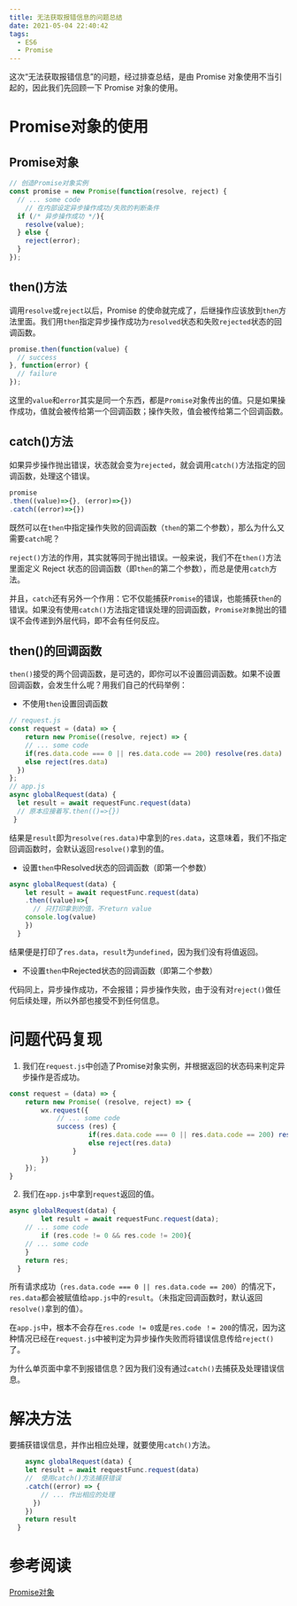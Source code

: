 ```yaml
---
title: 无法获取报错信息的问题总结
date: 2021-05-04 22:40:42
tags:
  - ES6
  - Promise
---
```

这次“无法获取报错信息”的问题，经过排查总结，是由 Promise 对象使用不当引起的，因此我们先回顾一下 Promise 对象的使用。

# Promise对象的使用

## Promise对象

```js
// 创造Promise对象实例
const promise = new Promise(function(resolve, reject) {
  // ... some code
	// 在内部设定异步操作成功/失败的判断条件
  if (/* 异步操作成功 */){
    resolve(value);
  } else {
    reject(error);
  }
});
```

## then()方法

调用`resolve`或`reject`以后，Promise 的使命就完成了，后继操作应该放到`then`方法里面。我们用`then`指定异步操作成功为`resolved`状态和失败`rejected`状态的回调函数。

```js
promise.then(function(value) {
  // success
}, function(error) {
  // failure
});
```

这里的`value`和`error`其实是同一个东西，都是`Promise`对象传出的值。只是如果操作成功，值就会被传给第一个回调函数；操作失败，值会被传给第二个回调函数。

## catch()方法

如果异步操作抛出错误，状态就会变为`rejected`，就会调用`catch()`方法指定的回调函数，处理这个错误。

```js
promise
.then((value)=>{}, (error)=>{})
.catch((error)=>{})
```

既然可以在`then`中指定操作失败的回调函数（`then`的第二个参数），那么为什么又需要`catch`呢？

`reject()`方法的作用，其实就等同于抛出错误。一般来说，我们不在`then()`方法里面定义 Reject 状态的回调函数（即`then`的第二个参数），而总是使用`catch`方法。

并且，`catch`还有另外一个作用：它不仅能捕获`Promise`的错误，也能捕获`then`的错误。如果没有使用`catch()`方法指定错误处理的回调函数，`Promise对象`抛出的错误不会传递到外层代码，即不会有任何反应。

## then()的回调函数

`then()`接受的两个回调函数，是可选的，即你可以不设置回调函数。如果不设置回调函数，会发生什么呢？用我们自己的代码举例：

- 不使用`then`设置回调函数

```js
// request.js
const request = (data) => {
	return new Promise((resolve, reject) => {
    // ... some code
    if(res.data.code === 0 || res.data.code == 200) resolve(res.data)
    else reject(res.data)
  })
};
// app.js
async globalRequest(data) {
  let result = await requestFunc.request(data)
  // 原本应接着写.then(()=>{})
 }
```

结果是`result`即为`resolve(res.data)`中拿到的`res.data`，这意味着，我们不指定回调函数时，会默认返回`resolve()`拿到的值。

- 设置`then`中Resolved状态的回调函数（即第一个参数）

```js
async globalRequest(data) {
    let result = await requestFunc.request(data)
    .then((value)=>{
      // 只打印拿到的值，不return value
    console.log(value)
    })
  }
```

结果便是打印了`res.data`，`result`为`undefined`，因为我们没有将值返回。

- 不设置`then`中Rejected状态的回调函数（即第二个参数）

代码同上，异步操作成功，不会报错；异步操作失败，由于没有对`reject()`做任何后续处理，所以外部也接受不到任何信息。

#  问题代码复现

1. 我们在`request.js`中创造了Promise对象实例，并根据返回的状态码来判定异步操作是否成功。

```js
const request = (data) => {
	return new Promise( (resolve, reject) => {
		wx.request({
			// ... some code
			success (res) {
					if(res.data.code === 0 || res.data.code == 200) resolve(res.data)
					else reject(res.data)
				}
		})
	});
}
```

2. 我们在`app.js`中拿到`request`返回的值。

```js
async globalRequest(data) {
		let result = await requestFunc.request(data);
    // ... some code
		if (res.code != 0 && res.code != 200){ 
    // ... some code
    }
    return res;
  }
```

所有请求成功（`res.data.code === 0 || res.data.code == 200`）的情况下，`res.data`都会被赋值给`app.js`中的`result`。（未指定回调函数时，默认返回`resolve()`拿到的值）。

在`app.js`中，根本不会存在`res.code != 0`或是`res.code ！= 200`的情况，因为这种情况已经在`request.js`中被判定为异步操作失败而将错误信息传给`reject()`了。

为什么单页面中拿不到报错信息？因为我们没有通过`catch()`去捕获及处理错误信息。

# 解决方法

要捕获错误信息，并作出相应处理，就要使用`catch()`方法。

```js
	async globalRequest(data) {
    let result = await requestFunc.request(data)
    //  使用catch()方法捕获错误
    .catch((error) => {
 		// ... 作出相应的处理
      })
    })
    return result
  }
```

# 参考阅读

[Promise对象](https://es6.ruanyifeng.com/#docs/promise)

